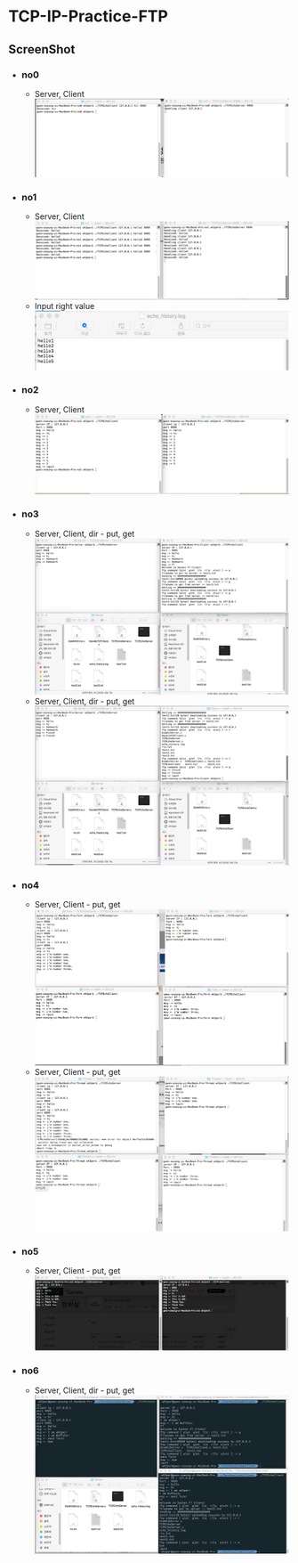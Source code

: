 # TCP-IP-Practice-FTP
## ScreenShot
+ ### no0
  + Server, Client
    <img src="no0/과제0.png"> 
+ ### no1
  + Server, Client
    <img src="no1/과제1.png">
  + Input right value
    <img src="no1/과제1_history.png">    
+ ### no2
  + Server, Client
    <img src="no2/과제2 스크린샷.png"> 
+ ### no3
  + Server, Client, dir - put, get
    <img src="no3/put,get.png">   
  + Server, Client, dir - put, get
    <img src="no3/rls, ls, exit.png">     
+ ### no4
  + Server, Client - put, get
    <img src="no4/Fork.png">   
  + Server, Client - put, get
    <img src="no4/Thread.png">     
+ ### no5
  + Server, Client - put, get
    <img src="no5/UDP.png">   
+ ### no6
  + Server, Client, dir - put, get
    <img src="no6/과제6 스크린샷.png">     
